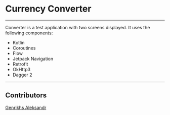 # Currency Converter
***
Converter is a test application with two screens displayed. It uses the following components:
* Kotlin
* Coroutines
* Flow
* Jetpack Navigation
* Retrofit
* OkHttp3
* Dagger 2
***
## Contributors
[Genrikhs Aleksandr](http://github.com/GenrikhsAlexandr)